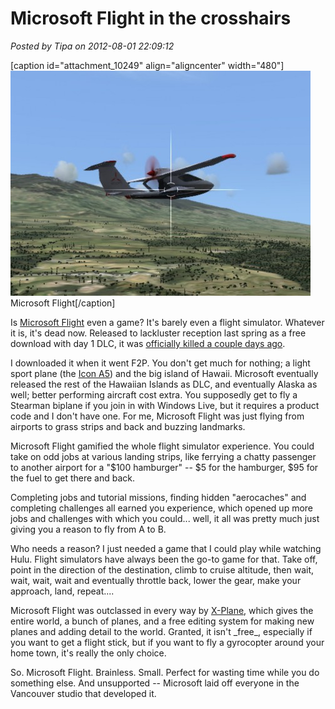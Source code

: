 # Microsoft Flight in the crosshairs

*Posted by Tipa on 2012-08-01 22:09:12*

[caption id="attachment\_10249" align="aligncenter" width="480"][![](../../../uploads/2012/08/flight-2012-08-01-21-10-46-45-480x360.jpg "Microsoft Flight")](../../../uploads/2012/08/flight-2012-08-01-21-10-46-45.jpg) Microsoft Flight[/caption]

Is [Microsoft Flight](http://au.pc.gamespy.com/pc/microsoft-flight/1218068p1.html) even a game? It's barely even a flight simulator. Whatever it is, it's dead now. Released to lackluster reception last spring as a free download with day 1 DLC, it was [officially killed a couple days ago](http://seattletimes.nwsource.com/html/microsoftpri0/2018777858_microsoft_grounds_microsoft_flight_project_columbi.html).

I downloaded it when it went F2P. You don't get much for nothing; a light sport plane (the [Icon A5](http://www.iconaircraft.com/)) and the big island of Hawaii. Microsoft eventually released the rest of the Hawaiian Islands as DLC, and eventually Alaska as well; better performing aircraft cost extra. You supposedly get to fly a Stearman biplane if you join in with Windows Live, but it requires a product code and I don't have one. For me, Microsoft Flight was just flying from airports to grass strips and back and buzzing landmarks.

Microsoft Flight gamified the whole flight simulator experience. You could take on odd jobs at various landing strips, like ferrying a chatty passenger to another airport for a "$100 hamburger" -- $5 for the hamburger, $95 for the fuel to get there and back.

Completing jobs and tutorial missions, finding hidden "aerocaches" and completing challenges all earned you experience, which opened up more jobs and challenges with which you could... well, it all was pretty much just giving you a reason to fly from A to B.

Who needs a reason? I just needed a game that I could play while watching Hulu. Flight simulators have always been the go-to game for that. Take off, point in the direction of the destination, climb to cruise altitude, then wait, wait, wait, wait and eventually throttle back, lower the gear, make your approach, land, repeat....

Microsoft Flight was outclassed in every way by [X-Plane](http://www.x-plane.com/), which gives the entire world, a bunch of planes, and a free editing system for making new planes and adding detail to the world. Granted, it isn't \_free\_, especially if you want to get a flight stick, but if you want to fly a gyrocopter around your home town, it's really the only choice.

So. Microsoft Flight. Brainless. Small. Perfect for wasting time while you do something else. And unsupported -- Microsoft laid off everyone in the Vancouver studio that developed it.

